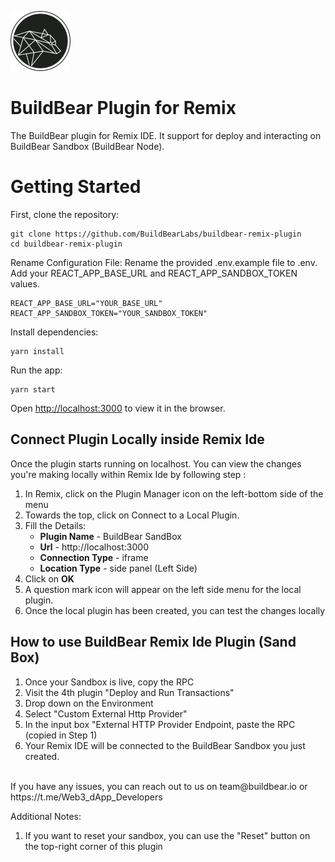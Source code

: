 
![buildbear](./src/BBLogo.svg)

# BuildBear Plugin for Remix

The BuildBear plugin for Remix IDE. It support for deploy and interacting on BuildBear Sandbox (BuildBear Node).

# Getting Started

First, clone the repository:

```
git clone https://github.com/BuildBearLabs/buildbear-remix-plugin
cd buildbear-remix-plugin
```
Rename Configuration File:
Rename the provided .env.example file to .env.
Add your REACT_APP_BASE_URL and REACT_APP_SANDBOX_TOKEN values.

```
REACT_APP_BASE_URL="YOUR_BASE_URL"
REACT_APP_SANDBOX_TOKEN="YOUR_SANDBOX_TOKEN"
```

Install dependencies:

```
yarn install
```

Run the app:

```
yarn start
``` 

Open [http://localhost:3000](http://localhost:3000) to view it in the browser.

## Connect Plugin Locally inside Remix Ide

 Once the plugin starts running on localhost. You can view the changes you're making locally within Remix Ide by following step :
 1. In Remix, click on the Plugin Manager icon on the left-bottom side of the menu
 2. Towards the top, click on Connect to a Local Plugin.
 3. Fill the Details:
    - **Plugin Name** - BuildBear SandBox
    - **Url** - http://localhost:3000
    - **Connection Type** - iframe
    - **Location Type** - side panel (Left Side) 
 4. Click on **OK**
 5. A question mark icon will appear on the left side menu for the local plugin.
 6. Once the local plugin has been created, you can test the changes locally


##  How to use BuildBear Remix Ide Plugin (Sand Box)
1. Once your Sandbox is live, copy the RPC
2. Visit the 4th plugin "Deploy and Run Transactions"
3. Drop down on the Environment
4. Select "Custom External Http Provider"
5. In the input box "External HTTP Provider Endpoint, paste the RPC (copied in Step 1)
6. Your Remix IDE will be connected to the BuildBear Sandbox you just created.
<br/>
If you have any issues, you can reach out to us on team@buildbear.io or https://t.me/Web3_dApp_Developers

Additional Notes:
1. If you want to reset your sandbox, you can use the "Reset" button on the top-right corner of this plugin
